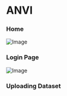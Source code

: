 # ANVI
### Home
![Image](https://github.com/user-attachments/assets/12514ada-a1b0-4233-8c93-64f9fba5cb62)

### Login Page
![Image](https://github.com/user-attachments/assets/19965d02-067f-4a0c-b433-85c6418cc908)

### Uploading Dataset
